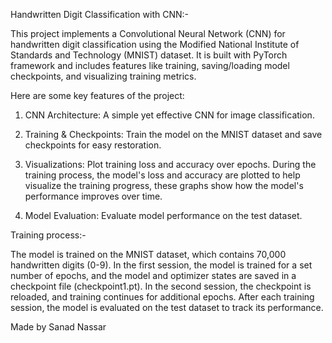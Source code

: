 Handwritten Digit Classification with CNN:-

This project implements a Convolutional Neural Network (CNN) for handwritten digit classification using the
Modified National Institute of Standards and Technology (MNIST) dataset. It is built with PyTorch framework and includes
features like training, saving/loading model checkpoints, and visualizing training metrics.


 

Here are some key features of the  project:

1. CNN Architecture: A simple yet effective CNN for image classification.

2. Training & Checkpoints: Train the model on the MNIST dataset and save checkpoints for easy restoration.

3. Visualizations: Plot training loss and accuracy over epochs. During the training process, the model's loss and
   accuracy are plotted to help visualize the training progress, these graphs show how the model's performance improves over time.

4. Model Evaluation: Evaluate model performance on the test dataset.


Training process:-

The model is trained on the MNIST dataset, which contains 70,000 handwritten digits (0-9). In the first session, the model
is trained for a set number of epochs, and the model and optimizer states are saved in a checkpoint file (checkpoint1.pt).
In the second session, the checkpoint is reloaded, and training continues for additional epochs. After each training session, the model
is evaluated on the test dataset to track its performance.


Made by Sanad Nassar
